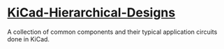 # [KiCad-Hierarchical-Designs](https://feastorg.github.io/KiCad-Hierarchical-Designs/)

A collection of common components and their typical application circuits done in KiCad.
